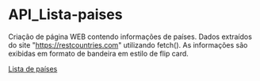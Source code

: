 # API_Lista-paises
Criação de página WEB contendo informações de países. Dados extraídos do site "https://restcountries.com" utilizando fetch(). 
As informações são exibidas em formato de bandeira em estilo de flip card.

[Lista de países](https://paises-wash.netlify.app)
